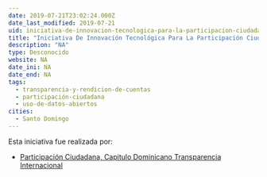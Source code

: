 ```yaml
---
date: 2019-07-21T23:02:24.000Z
date_last_modified: 2019-07-21
uid: iniciativa-de-innovacion-tecnologica-para-la-participacion-ciudadana-en-el-monitoreo-fiscalizacion-e-incidencia-en-el-congreso-nacional
title: "Iniciativa De Innovación Tecnológica Para La Participación Ciudadana En El Monitoreo, Fiscalización E Incidencia En El Congreso Nacional"
description: "NA"
type: Desconocido
website: NA
date_ini: NA
date_end: NA
tags:
  - transparencia-y-rendicion-de-cuentas
  - participación-ciudadana
  - uso-de-datos-abiertos
cities: 
  - Santo Domingo
---
```


Esta iniciativa fue realizada por:

- [Participación Ciudadana, Capitulo Dominicano Transparencia Internacional](/i/participacion-ciudadana-capitulo-dominicano-transparencia-internacional.html)
